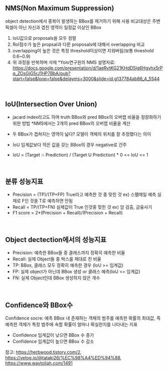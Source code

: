 ## NMS(Non Maximum Suppression)
object detection에서 중복이 발생하는 BBox를 제거하기 위해 사용
비교대상은 주변 픽셀이 아닌 자신과 겹친 영역이 일정값 이상인 BBox
1. IoU값으로 proposals을 모두 정렬
2. RoI점수가 높은 propsal과 다른 proposals에 대해서 overlapping 비교
3. overlapping이 높은 것은 특정 threshold이상이면 지워버림(보통 threshold 0.6~0.9)
4. 위 과정을 반복하며 삭제
*Yolo연구원의 NMS 설명자료: https://docs.google.com/presentation/d/1aeRvtKG21KHdD5lg6Hgyhx5rPq_ZOsGjG5rJ1HP7BbA/pub?start=false&loop=false&delayms=3000&slide=id.g137784ab86_4_5544


</br>

## IoU(Intersection Over Union)
- jacard index라고도 하며 truth BBox와 pred BBox의 오버랩 비율을 정량화하기 위한 방법 *NMS에서는 2개의 pred BBox의 오버랩 비율을 계산
- 두 BBox가 겹쳐지는 영역이 넓다? 모델이 객체의 위치를 잘 추정했다는 의미
- IoU 임계값보다 작은 값을 갖는 BBox의 경우 negative로 간주


- IoU = (Target ∩ Prediction) / (Target U Prediction)  * 0 <= IoU <= 1

</br>

## 분류 성능지표
- Precision = (TP)/(TP+FP) True라고 예측한 것 중 맞힌 것 ex) 스팸메일 예측 실제로 F인 것을 T로 예측하면 안됨
- Recall = TP/(TP+FN) 실제값이 True 인것중 맞힌 것 ex) 암 검출, 금융사기
- F1 score = 2*(Precision + Recall)/(Precision + Recall)

</br>

## Object dectection에서의 성능지표
- Precision: 예측한 BBox들 중 클래스까지 정확히 예측한 비율
- Recall: 실제 Object들 중 박스를 제대로 친 비율
- TP: BBox, 클래스 모두 정확히 예측한 경우 (IoU >= 임계값)
- FP: 실제 object가 아닌데 BBox 생성 or 클래스 예측(IoU <= 임계값)
- FN: 실제 Object인데 BBox 생성하지 않은 개수
</br>

## Confidence와 BBox수
Confidence socre: 예측 BBox 내 존재하는 객체의 범주를 예측한 확률의 최대값, 즉 예측한 객체가 특정 범주에 속할 확률이 얼마나 확실한지를 나타내는 지표
- Confidence 임계값이 낮으면 BBox 수 증가
- Confidence 임계값이 높으면 BBox 수 감소




참고: https://herbwood.tistory.com/2, https://velog.io/@tataki26/%EC%98%A4%ED%94%88, https://www.waytoliah.com/1491
